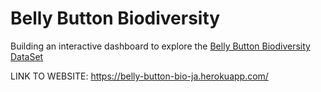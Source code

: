 # Belly Button Biodiversity
Building an interactive dashboard to explore the [Belly Button Biodiversity DataSet](http://robdunnlab.com/projects/belly-button-biodiversity/)

LINK TO WEBSITE: https://belly-button-bio-ja.herokuapp.com/